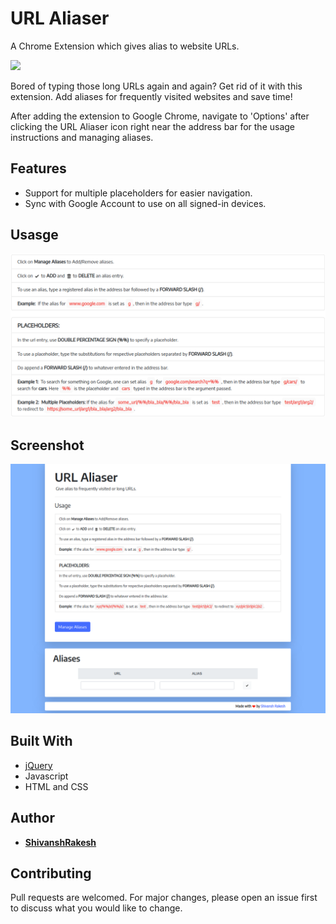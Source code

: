 # URL Aliaser

A Chrome Extension which gives alias to website URLs.

[![](https://developer.chrome.com/webstore/images/ChromeWebStore_Badge_v2_340x96.png)](https://chrome.google.com/webstore/detail/url-aliaser/dpmjkbfpciagadmabadpflnhlkhcaaii)

Bored of typing those long URLs again and again? Get rid of it with this extension. Add aliases for frequently visited websites and save time!

After adding the extension to Google Chrome, navigate to 'Options' after clicking the URL Aliaser icon right near the address bar for the usage instructions and managing aliases.

## Features

* Support for multiple placeholders for easier navigation.
* Sync with Google Account to use on all signed-in devices.

## Usasge

![](https://github.com/ShivanshRakesh/url-aliaser/blob/master/usage_instructions.png)

## Screenshot
![](https://github.com/ShivanshRakesh/url-aliaser/blob/master/Screenshot.png)
## Built With

* [jQuery](https://api.jquery.com/)
* Javascript
* HTML and CSS

## Author

* [**ShivanshRakesh**](https://github.com/ShivanshRakesh)

## Contributing
Pull requests are welcomed. For major changes, please open an issue first to discuss what you would like to change.
